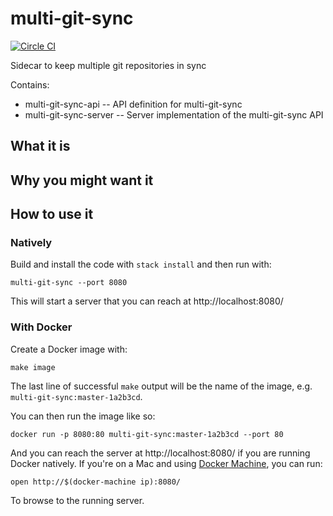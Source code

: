 # multi-git-sync

[![Circle CI](https://circleci.com/gh/jml/multi-git-sync/tree/master.svg?style=shield)](https://circleci.com/gh/jml/multi-git-sync/tree/master)

Sidecar to keep multiple git repositories in sync

Contains:

* multi-git-sync-api -- API definition for multi-git-sync
* multi-git-sync-server -- Server implementation of the multi-git-sync API

## What it is

## Why you might want it

## How to use it

### Natively

Build and install the code with `stack install` and then run with:

    multi-git-sync --port 8080

This will start a server that you can reach at http://localhost:8080/

### With Docker

Create a Docker image with:

    make image

The last line of successful `make` output will be the name of the image, e.g.
`multi-git-sync:master-1a2b3cd`.

You can then run the image like so:

    docker run -p 8080:80 multi-git-sync:master-1a2b3cd --port 80

And you can reach the server at http://localhost:8080/ if you are running
Docker natively. If you're on a Mac and
using [Docker Machine](https://docs.docker.com/machine/), you can run:

    open http://$(docker-machine ip):8080/

To browse to the running server.
